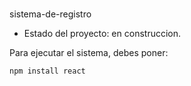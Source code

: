 <h1></h1> sistema-de-registro</h1>

- Estado del proyecto: en construccion.

Para ejecutar el sistema, debes poner:

```npm install react```
